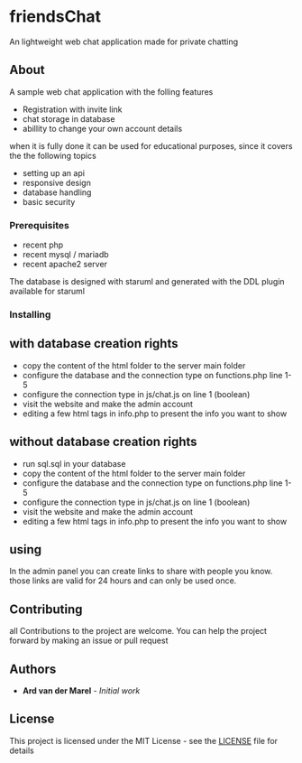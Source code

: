 # friendsChat

An lightweight web chat application made for private chatting

## About

A sample web chat application with the folling features

* Registration with invite link
* chat storage in database
* abillity to change your own account details

when it is fully done it can be used for educational purposes, since it covers the the following topics

* setting up an api
* responsive design
* database handling
* basic security

### Prerequisites

* recent php
* recent mysql / mariadb
* recent apache2 server

The database is designed with staruml and generated with the DDL plugin available for staruml

### Installing

## with database creation rights
* copy the content of the html folder to the server main folder
* configure the database and the connection type on functions.php line 1-5
* configure the connection type in js/chat.js on line 1 (boolean)
* visit the website and make the admin account
* editing a few html tags in info.php to present the info you want to show

## without database creation rights

* run sql.sql in your database
* copy the content of the html folder to the server main folder
* configure the database and the connection type on functions.php line 1-5
* configure the connection type in js/chat.js on line 1 (boolean)
* visit the website and make the admin account
* editing a few html tags in info.php to present the info you want to show

## using

In the admin panel you can create links to share with people you know. those links are valid for 24 hours and can only be used once.

## Contributing

all Contributions to the project are welcome. You can help the project forward by making an issue or pull request

## Authors

* **Ard van der Marel** - *Initial work*

## License

This project is licensed under the MIT License - see the [LICENSE](LICENSE) file for details

